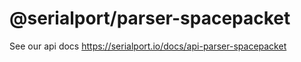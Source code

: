 # @serialport/parser-spacepacket

See our api docs https://serialport.io/docs/api-parser-spacepacket
